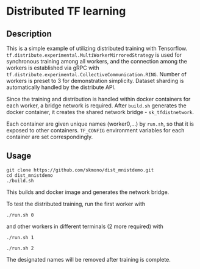 # Distributed TF learning
## Description
This is a simple example of utilizing distributed training with Tensorflow.
`tf.distribute.experimental.MultiWorkerMirroredStrategy` is used for synchronous training among all workers, and the connection among the workers is established via gRPC with `tf.distribute.experimental.CollectiveCommunication.RING`. Number of workers is preset to 3 for demonstration simplicity. Dataset sharding is automatically handled by the distribute API.

Since the training and distribution is handled within docker containers for each worker, a bridge network is required. After `build.sh` generates the docker container, it creates the shared network bridge - `sk_tfdistnetwork`.

Each container are given unique names (worker0,...) by `run.sh`, so that it is exposed to other containers. `TF_CONFIG` environment variables for each container are set correspondingly.

## Usage
```
git clone https://github.com/skmono/dist_mnistdemo.git
cd dist_mnistdemo
./build.sh
```
This builds and docker image and generates the network bridge.

To test the distributed training, run the first worker with
```
./run.sh 0
```
and other workers in different terminals (2 more required) with
```
./run.sh 1
```
```
./run.sh 2
```
The designated names will be removed after training is complete.
